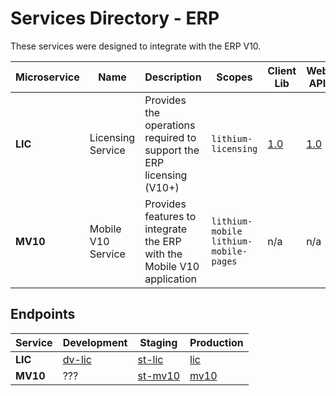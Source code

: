 # Services Directory - ERP

These services were designed to integrate with the ERP V10.

<!-- markdown-link-check-disable -->
| Microservice | Name | Description | Scopes | Client Lib | Web API | Spec |
| - | - | - | - | - | - | - |
| **LIC** | Licensing Service | Provides the operations required to support the ERP licensing (V10+) | `lithium-licensing` | [1.0](https://tfs.primaverabss.com/tfs/P.TEC.Elevation/Lithium/_versionControl?path=%24%2FLithium%2FMicroservices%2FERP%2FLIC%2FMainline%2FReadme.md&version=T&_a=preview) | [1.0](https://tfs.primaverabss.com/tfs/P.TEC.Elevation/Lithium/_versionControl?path=%24%2FLithium%2FMicroservices%2FERP%2FLIC%2FMainline%2FReadme.md&version=T&_a=preview) | n/a |
| **MV10** | Mobile V10 Service | Provides features to integrate the ERP with the Mobile V10 application | `lithium-mobile` `lithium-mobile-pages` | n/a | n/a | n/a |
<!-- markdown-link-check-enable -->

## Endpoints

<!-- markdown-link-check-disable -->
| Service | Development | Staging | Production |
| - | - | - | - |
| **LIC** | [dv-lic](https://lithium-dv-lic-we-wap.azurewebsites.net/) | [st-lic](https://st-licensing.primaverabss.com/) | [lic](https://lithium-licensing.primaverabss.com/) |
| **MV10** | ??? | [st-mv10](https://stg-mobile.azurewebsites.net) | [mv10](https://lithium-mobile.primaverabss.com) |
<!-- markdown-link-check-enable -->
